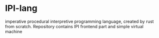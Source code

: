 # IPI-lang
imperative procedural interpretive programming language, created by rust from scratch.
Repository contains IPI frontend part and simple virtual machine
